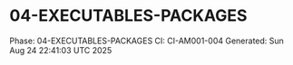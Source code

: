 # 04-EXECUTABLES-PACKAGES
Phase: 04-EXECUTABLES-PACKAGES
CI: CI-AM001-004
Generated: Sun Aug 24 22:41:03 UTC 2025
